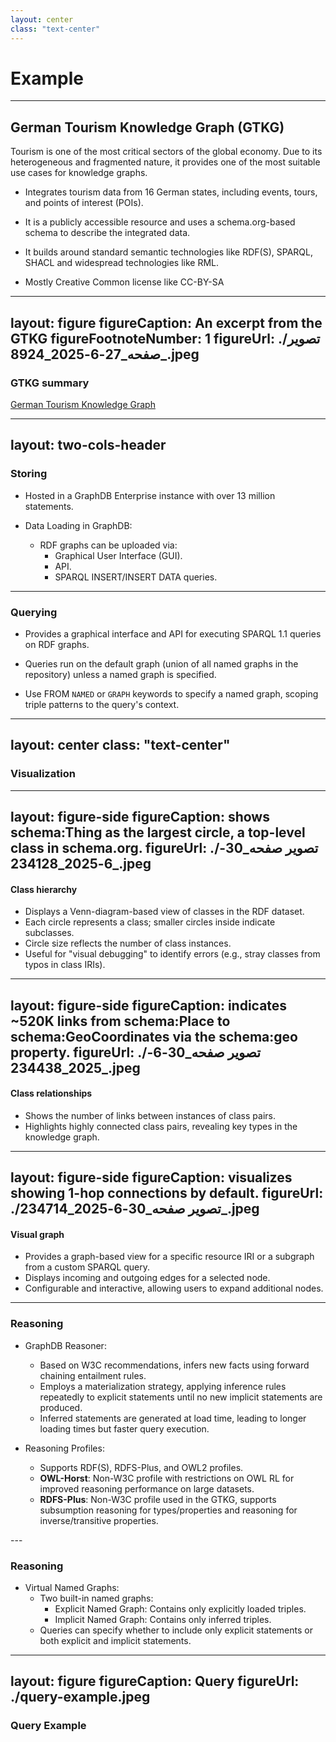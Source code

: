 ```yaml
---
layout: center
class: "text-center"
---
```


# Example
---

## German Tourism Knowledge Graph (GTKG) 

Tourism is one of the most critical sectors of the global economy. Due to its heterogeneous and fragmented nature, it provides one of the most suitable use cases for knowledge graphs.

- Integrates tourism data from 16 German states, including events, tours, and points of interest (POIs).

- It is a publicly accessible resource and uses a schema.org-based schema to describe the integrated data.

- It builds around standard semantic technologies like RDF(S), SPARQL, SHACL and widespread technologies like RML. 

- Mostly Creative Common license like CC-BY-SA

---
layout: figure
figureCaption:  An excerpt from the GTKG
figureFootnoteNumber: 1
figureUrl: ./تصویر صفحه_27-6-2025_8924_.jpeg
---

### GTKG summary

<Footnotes separator>
  <Footnote :number=1><a href="https://www.alphaxiv.org/abs/2404.09587" rel="noreferrer" target="_blank">German Tourism Knowledge Graph</a></Footnote>
</Footnotes>

---
layout: two-cols-header
---

### Storing

- Hosted in a GraphDB Enterprise instance with over 13 million statements.

- Data Loading in GraphDB:
    - RDF graphs can be uploaded via:
        - Graphical User Interface (GUI).
        - API.
        - SPARQL INSERT/INSERT DATA queries.

[comment]: <> (نمونه ها)
---

### Querying


- Provides a graphical interface and API for executing SPARQL 1.1 queries on RDF graphs.

- Queries run on the default graph (union of all named graphs in the repository) unless a named graph is specified.

- Use FROM `NAMED` or `GRAPH` keywords to specify a named graph, scoping triple patterns to the query's context.
---
layout: center
class: "text-center"
---

### Visualization

<!--
- Offers three main visualizations: 
    - Class hierarchy
    - Class relationships
    - Visual graph.
-->
---
layout: figure-side
figureCaption:  shows schema:Thing as the largest circle, a top-level class in schema.org.
figureUrl: ./تصویر صفحه_30-6-2025_234128_.jpeg
---

#### Class hierarchy

- Displays a Venn-diagram-based view of classes in the RDF dataset.
- Each circle represents a class; smaller circles inside indicate subclasses.
- Circle size reflects the number of class instances.
- Useful for "visual debugging" to identify errors (e.g., stray classes from typos in class IRIs).

---
layout: figure-side
figureCaption:  indicates ~520K links from schema:Place to schema:GeoCoordinates via the schema:geo property.
figureUrl: ./تصویر صفحه_30-6-2025_234438_.jpeg
---

#### Class relationships

- Shows the number of links between instances of class pairs.
- Highlights highly connected class pairs, revealing key types in the knowledge graph.

---
layout: figure-side
figureCaption:  visualizes showing 1-hop connections by default.
figureUrl: ./تصویر صفحه_30-6-2025_234714_.jpeg
---

#### Visual graph

- Provides a graph-based view for a specific resource IRI or a subgraph from a custom SPARQL query.
- Displays incoming and outgoing edges for a selected node.
- Configurable and interactive, allowing users to expand additional nodes.
---

### Reasoning

<v-clicks depth="2">

- GraphDB Reasoner:
    - Based on W3C recommendations, infers new facts using forward chaining entailment rules.
    - Employs a materialization strategy, applying inference rules repeatedly to explicit statements until no new implicit statements are produced.
    - Inferred statements are generated at load time, leading to longer loading times but faster query execution.

- Reasoning Profiles:
    - Supports RDF(S), RDFS-Plus, and OWL2 profiles.
    - **OWL-Horst**: Non-W3C profile with restrictions on OWL RL for improved reasoning performance on large datasets.
    - **RDFS-Plus**: Non-W3C profile used in the GTKG, supports subsumption reasoning for types/properties and reasoning for inverse/transitive properties.

</v-clicks>
---

### Reasoning
<v-clicks>

- Virtual Named Graphs:
    - Two built-in named graphs:
        - Explicit Named Graph: Contains only explicitly loaded triples.
        - Implicit Named Graph: Contains only inferred triples.
    - Queries can specify whether to include only explicit statements or both explicit and implicit statements.
</v-clicks>

---
layout: figure
figureCaption:  Query
figureUrl: ./query-example.jpeg
---

### Query Example

